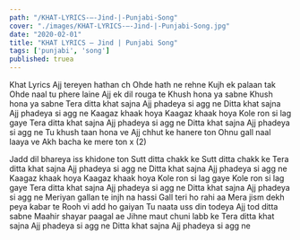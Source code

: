 ```yaml
---
path: "/KHAT-LYRICS-–-Jind-|-Punjabi-Song"
cover: "./images/KHAT-LYRICS-–-Jind-|-Punjabi-Song.jpg"
date: "2020-02-01"
title: "KHAT LYRICS – Jind | Punjabi Song"
tags: ['punjabi', 'song']
published: truea
---
```


Khat Lyrics
Ajj tereyen hathan ch
Ohde hath ne rehne
Kujh ek palaan tak
Ohde naal tu phere laine
Ajj ek dil rouga te
Khush hona ya sabne
Khush hona ya sabne
Tera ditta khat sajna
Ajj phadeya si agg ne
Ditta khat sajna
Ajj phadeya si agg ne
Kaagaz khaak hoya
Kaagaz khaak hoya
Kole ron si lag gaye
Tera ditta khat sajna
Ajj phadeya si agg ne
Ditta khat sajna
Ajj phadeya si agg ne
Tu khush taan hona ve
Ajj chhut ke hanere ton
Ohnu gall naal laaya ve
Akh bacha ke mere ton x (2)






Jadd dil bhareya iss khidone ton
Sutt ditta chakk ke
Sutt ditta chakk ke
Tera ditta khat sajna
Ajj phadeya si agg ne
Ditta khat sajna
Ajj phadeya si agg ne
Kaagaz khaak hoya
Kaagaz khaak hoya
Kole ron si lag gaye
Kole ron si lag gaye
Tera ditta khat sajna
Ajj phadeya si agg ne
Ditta khat sajna
Ajj phadeya si agg ne
Meriyan gallan te injh na hassi
Gall teri ho rahi aa
Mera jism dekh peya kabar te
Rooh vi add ho gaiyan
Tu naata uss din todeya
Ajj tod ditta sabne
Maahir shayar paagal ae
Jihne maut chuni labb ke
Tera ditta khat sajna
Ajj phadeya si agg ne
Ditta khat sajna
Ajj phadeya si agg ne
